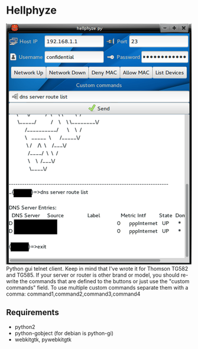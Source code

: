 Hellphyze
=====
<img src="data_hellphyze/hellphyze_preview.png" alt="" /><br/>
Python gui telnet client. Keep in mind that I've wrote it for Thomson TG582 and TG585. If your server or router is other brand or model, you should re-write the commands that are defined to the buttons or just use the "custom commands" field.
To use multiple custom commands separate them with a comma: command1,command2,command3,command4
## Requirements

* python2
* python-gobject (for debian is python-gi)
* webkitgtk, pywebkitgtk
